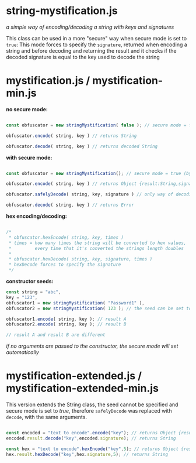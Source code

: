 # string-mystification.js
*a simple way of encoding/decoding a string with keys and signatures*

This class can be used in a more "secure" way when secure mode is set to `true`:
This mode forces to specify the `signature`, returned when encoding a string and before decoding and returning the result and it checks if the decoded signature is equal to the key used to decode the string

# mystification.js / mystification-min.js

**no secure mode:**
```js

const obfuscator = new stringMystification( false ); // secure mode = false

obfuscator.encode( string, key ) // returns String

obfuscator.decode( string, key ) // returns decoded String


```
**with secure mode:**
```js

const obfuscator = new stringMystification(); // secure mode = true (by default)

obfuscator.encode( string, key ) // returns Object {result:String,signature:String}

obfuscator.safelyDecode( string, key, signature ) // only way of decoding a string while safe mode is true

obfuscator.decode( string, key ) // returns Error


```
**hex encoding/decoding:**
```js

/* 
 * obfuscator.hexEncode( string, key, times )
 * times = how many times the string will be converted to hex values, 
 *         every time that it's converted the strings length doubles
 *
 * obfuscator.hexDecode( string, key, signature, times )
 * hexDecode forces to specify the signature 
 */

```
**constructor seeds:**
```js
const string = "abc",
key = "123",
obfuscator1 = new stringMystification( "Password1" ),
obfuscator2 = new stringMystification( 123 ); // the seed can be set to a number too

obfuscator1.encode( string, key ); // result A
obfuscator2.encode( string, key ); // result B

// result A and result B are different

```
*if no arguments are passed to the constructor, the secure mode will set automatically*

# mystification-extended.js / mystification-extended-min.js

This version extends the String class, the seed cannot be specified and secure mode is set to *true*, therefore `safelyDecode` was replaced with `decode`, with the same arguments.

```js

const encoded = "text to encode".encode("key"); // returns Object {result,signature}
encoded.result.decode("key",encoded.signature); // returns String

const hex = "text to encode".hexEncode("key",5); // returns Object {result,signature}
hex.result.hexDecode("key",hex.signature,5); // returns String

```


